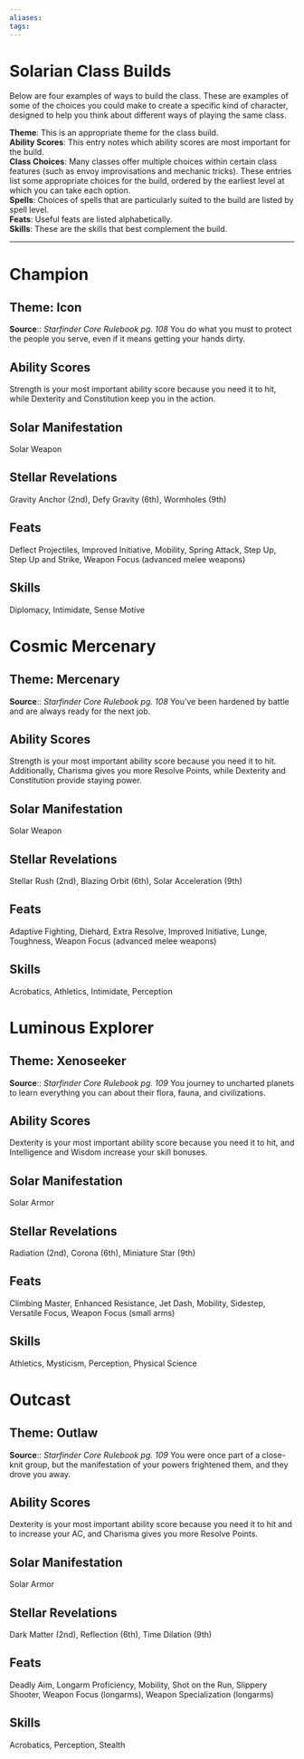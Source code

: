 ```yaml
---
aliases: 
tags: 
---
```


# Solarian Class Builds

Below are four examples of ways to build the class. These are examples of some of the choices you could make to create a specific kind of character, designed to help you think about different ways of playing the same class.  
  
**Theme**: This is an appropriate theme for the class build.  
**Ability Scores**: This entry notes which ability scores are most important for the build.  
**Class Choices**: Many classes offer multiple choices within certain class features (such as envoy improvisations and mechanic tricks). These entries list some appropriate choices for the build, ordered by the earliest level at which you can take each option.  
**Spells**: Choices of spells that are particularly suited to the build are listed by spell level.  
**Feats**: Useful feats are listed alphabetically.  
**Skills**: These are the skills that best complement the build.

---

# Champion

## Theme: Icon

**Source**:: _Starfinder Core Rulebook pg. 108_
You do what you must to protect the people you serve, even if it means getting your hands dirty.

## Ability Scores

Strength is your most important ability score because you need it to hit, while Dexterity and Constitution keep you in the action.

## Solar Manifestation

Solar Weapon

## Stellar Revelations

Gravity Anchor (2nd), Defy Gravity (6th), Wormholes (9th)

## Feats

Deflect Projectiles, Improved Initiative, Mobility, Spring Attack, Step Up, Step Up and Strike, Weapon Focus (advanced melee weapons)

## Skills

Diplomacy, Intimidate, Sense Motive  
  

# Cosmic Mercenary

## Theme: Mercenary

**Source**:: _Starfinder Core Rulebook pg. 108_
You’ve been hardened by battle and are always ready for the next job.

## Ability Scores

Strength is your most important ability score because you need it to hit. Additionally, Charisma gives you more Resolve Points, while Dexterity and Constitution provide staying power.

## Solar Manifestation

Solar Weapon

## Stellar Revelations

Stellar Rush (2nd), Blazing Orbit (6th), Solar Acceleration (9th)

## Feats

Adaptive Fighting, Diehard, Extra Resolve, Improved Initiative, Lunge, Toughness, Weapon Focus (advanced melee weapons)

## Skills

Acrobatics, Athletics, Intimidate, Perception  
  

# Luminous Explorer

## Theme: Xenoseeker

**Source**:: _Starfinder Core Rulebook pg. 109_
You journey to uncharted planets to learn everything you can about their flora, fauna, and civilizations.

## Ability Scores

Dexterity is your most important ability score because you need it to hit, and Intelligence and Wisdom increase your skill bonuses.

## Solar Manifestation

Solar Armor

## Stellar Revelations

Radiation (2nd), Corona (6th), Miniature Star (9th)

## Feats

Climbing Master, Enhanced Resistance, Jet Dash, Mobility, Sidestep, Versatile Focus, Weapon Focus (small arms)

## Skills

Athletics, Mysticism, Perception, Physical Science  
  

# Outcast

## Theme: Outlaw

**Source**:: _Starfinder Core Rulebook pg. 109_
You were once part of a close-knit group, but the manifestation of your powers frightened them, and they drove you away.

## Ability Scores

Dexterity is your most important ability score because you need it to hit and to increase your AC, and Charisma gives you more Resolve Points.

## Solar Manifestation

Solar Armor

## Stellar Revelations

Dark Matter (2nd), Reflection (6th), Time Dilation (9th)

## Feats

Deadly Aim, Longarm Proficiency, Mobility, Shot on the Run, Slippery Shooter, Weapon Focus (longarms), Weapon Specialization (longarms)

## Skills

Acrobatics, Perception, Stealth
